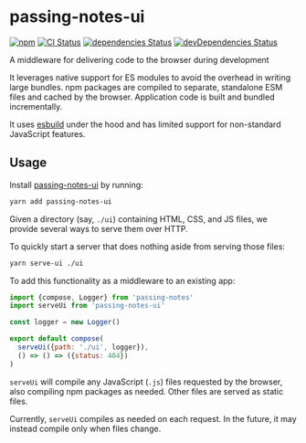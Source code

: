 # passing-notes-ui
[![npm](https://img.shields.io/npm/v/passing-notes-ui.svg)](https://www.npmjs.com/package/passing-notes-ui)
[![CI Status](https://github.com/vinsonchuong/passing-notes-ui/workflows/CI/badge.svg)](https://github.com/vinsonchuong/passing-notes-ui/actions?query=workflow%3ACI)
[![dependencies Status](https://david-dm.org/vinsonchuong/passing-notes-ui/status.svg)](https://david-dm.org/vinsonchuong/passing-notes-ui)
[![devDependencies Status](https://david-dm.org/vinsonchuong/passing-notes-ui/dev-status.svg)](https://david-dm.org/vinsonchuong/passing-notes-ui?type=dev)

A middleware for delivering code to the browser during development

It leverages native support for ES modules to avoid the overhead in writing
large bundles. npm packages are compiled to separate, standalone ESM files and
cached by the browser. Application code is built and bundled incrementally.

It uses [esbuild](https://esbuild.github.io/) under the hood and has limited
support for non-standard JavaScript features.

## Usage
Install [passing-notes-ui](https://www.npmjs.com/package/passing-notes-ui)
by running:

```sh
yarn add passing-notes-ui
```

Given a directory (say, `./ui`) containing HTML, CSS, and JS files, we provide
several ways to serve them over HTTP.

To quickly start a server that does nothing aside from serving those files:

```bash
yarn serve-ui ./ui
```

To add this functionality as a middleware to an existing app:

```javascript
import {compose, Logger} from 'passing-notes'
import serveUi from 'passing-notes-ui'

const logger = new Logger()

export default compose(
  serveUi({path: './ui', logger}),
  () => () => ({status: 404})
)
```

`serveUi` will compile any JavaScript (`.js`) files requested by the browser,
also compiling npm packages as needed. Other files are served as static files.

Currently, `serveUi` compiles as needed on each request. In the future, it may
instead compile only when files change.
